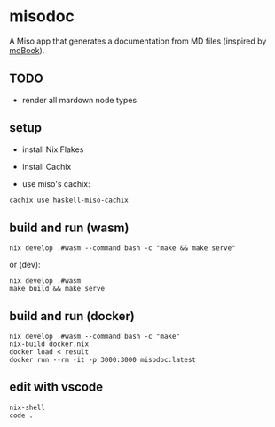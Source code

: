 # misodoc

A Miso app that generates a documentation from MD files (inspired by
[mdBook](https://rust-lang.github.io/mdBook/)).


## TODO

- render all mardown node types


## setup

- install Nix Flakes

- install Cachix

- use miso's cachix:

```sh
cachix use haskell-miso-cachix
```


## build and run (wasm)

```
nix develop .#wasm --command bash -c "make && make serve"
```

or (dev):

```
nix develop .#wasm
make build && make serve
```


## build and run (docker)

```
nix develop .#wasm --command bash -c "make"
nix-build docker.nix
docker load < result
docker run --rm -it -p 3000:3000 misodoc:latest
```


## edit with vscode

```
nix-shell
code .
```


